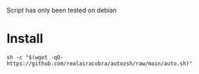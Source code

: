 Script has only been tested on debian
# Install
```
sh -c "$(wget -qO- https://github.com/realairacobra/autozsh/raw/main/auto.sh)"
```
